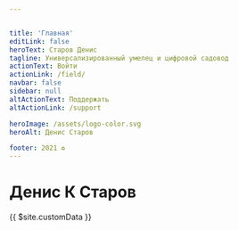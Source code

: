 ```yaml
---


title: 'Главная'
editLink: false
heroText: Старов Денис
tagline: Универсализированный умелец и цифровой садовод
actionText: Войти
actionLink: /field/
navbar: false
sidebar: null
altActionText: Поддержать
altActionLink: /support

heroImage: /assets/logo-color.svg
heroAlt: Денис Старов

footer: 2021 ♻︎
---
```



# Денис К Старов

<my-areas />

<my-pages />

{{ $site.customData }}
